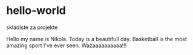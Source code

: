 # hello-world

skladiste za projekte

Hello my name is Nikola. Today is a beautifull day.
Basketball is the most amazing sport I've ever seen.
Wazaaaaaaaaaa!!!
